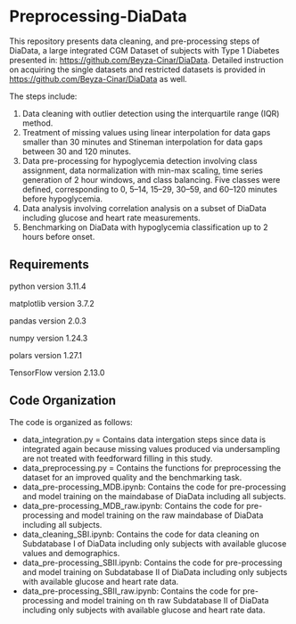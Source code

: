 # Preprocessing-DiaData

This repository presents data cleaning, and pre-processing steps of DiaData, a large integrated CGM Dataset of subjects with Type 1 Diabetes presented in: https://github.com/Beyza-Cinar/DiaData. Detailed instruction on acquiring the single datasets and restricted datasets is provided in https://github.com/Beyza-Cinar/DiaData as well.

The steps include:
1. Data cleaning with outlier detection using the interquartile range (IQR) method.
2. Treatment of missing values using linear interpolation for data gaps smaller than 30 minutes and Stineman interpolation for data gaps between 30 and 120 minutes.
3. Data pre-processing for hypoglycemia detection involving class assignment, data normalization with min-max scaling, time series generation of 2 hour windows, and class balancing. Five classes were defined, corresponding to 0, 5–14, 15–29, 30–59, and 60–120 minutes before hypoglycemia.
4. Data analysis involving correlation analysis on a subset of DiaData including glucose and heart rate measurements.
5. Benchmarking on DiaData with hypoglycemia classification up to 2 hours before onset.

## Requirements

python version 3.11.4

matplotlib version 3.7.2

pandas version 2.0.3

numpy version 1.24.3

polars version 1.27.1

TensorFlow version 2.13.0

## Code Organization

The code is organized as follows:

- data_integration.py = Contains data intergation steps since data is integrated again because missing values produced via undersampling are not treated with feedforward filling in this study.
- data_preprocessing.py = Contains the functions for preprocessing the dataset for an improved quality and the benchmarking task.
- data_pre-processing_MDB.ipynb: Contains the code for pre-processing and model training on the maindabase of DiaData including all subjects.
- data_pre-processing_MDB_raw.ipynb: Contains the code for pre-processing and model training on the raw maindabase of DiaData including all subjects.
- data_cleaning_SBI.ipynb: Contains the code for data cleaning on Subdatabase I of DiaData including only subjects with available glucose values and demographics.
- data_pre-processing_SBII.ipynb: Contains the code for pre-processing and model training on Subdatabase II of DiaData including only subjects with available glucose and heart rate data.
- data_pre-processing_SBII_raw.ipynb: Contains the code for pre-processing and model training on th raw Subdatabase II of DiaData including only subjects with available glucose and heart rate data.

